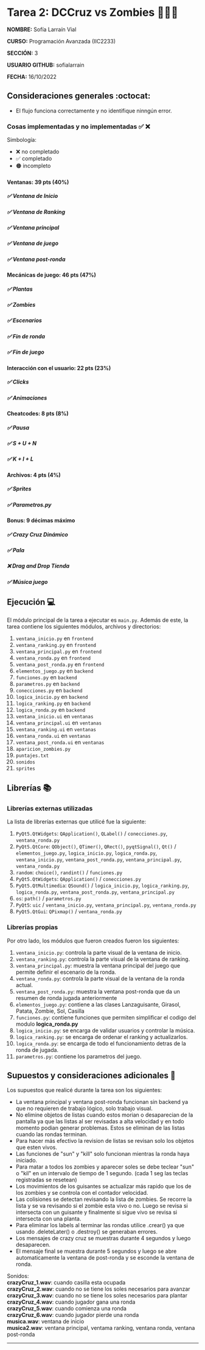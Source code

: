 # Tarea 2: DCCruz vs Zombies :zombie::seedling::sunflower:

**NOMBRE:** Sofía Larraín Vial

**CURSO:** Programación Avanzada (IIC2233)

**SECCIÓN:** 3

**USUARIO GITHUB:** sofialarrain

**FECHA:** 16/10/2022

## Consideraciones generales :octocat:

- El flujo funciona correctamente y no identifique ninngún error.

### Cosas implementadas y no implementadas :white_check_mark: :x:

Simbología:
- ❌ no completado
- ✅ completado
- 🟠 incompleto
#### Ventanas: 39 pts (40%)
##### ✅ Ventana de Inicio
##### ✅ Ventana de Ranking	
##### ✅ Ventana principal
##### ✅ Ventana de juego	
##### ✅ Ventana post-ronda
#### Mecánicas de juego: 46 pts (47%)			
##### ✅ Plantas
##### ✅ Zombies
##### ✅ Escenarios		
##### ✅ Fin de ronda	
##### ✅ Fin de juego	
#### Interacción con el usuario: 22 pts (23%)
##### ✅ Clicks	
##### ✅ Animaciones
#### Cheatcodes: 8 pts (8%)
##### ✅ Pausa
##### ✅ S + U + N
##### ✅ K + I + L
#### Archivos: 4 pts (4%)
##### ✅ Sprites
##### ✅ Parametros.py
#### Bonus: 9 décimas máximo
##### ✅ Crazy Cruz Dinámico
##### ✅ Pala
##### ❌ Drag and Drop Tienda
##### ✅ Música juego

## Ejecución :computer:
El módulo principal de la tarea a ejecutar es  ```main.py```. 
Además de este, la tarea contiene los siguientes módulos, archivos y directorios:
1. ```ventana_inicio.py``` en ```frontend``` 
2. ```ventana_ranking.py``` en ```frontend``` 
3. ```ventana_principal.py``` en ```frontend```  
4. ```ventana_ronda.py``` en ```frontend``` 
5. ```ventana_post_ronda.py``` en ```frontend``` 
6. ```elementos_juego.py``` en ```backend```
7. ```funciones.py``` en ```backend```
8. ```parametros.py``` en ```backend```
9. ```conecciones.py``` en ```backend```
10. ```logica_inicio.py``` en ```backend```
11. ```logica_ranking.py``` en ```backend```
12. ```logica_ronda.py``` en ```backend```
10. ```ventana_inicio.ui``` en ```ventanas```
11. ```ventana_principal.ui``` en ```ventanas```
12. ```ventana_ranking.ui``` en ```ventanas```
13. ```ventana_ronda.ui``` en ```ventanas```
14. ```ventana_post_ronda.ui``` en ```ventanas```
15. ```aparicion_zombies.py```
16. ```puntajes.txt```
17. ```sonidos```
18. ```sprites```


## Librerías :books:
### Librerías externas utilizadas
La lista de librerías externas que utilicé fue la siguiente:

1. ```PyQt5.QtWidgets```: ```QApplication()```, ```QLabel()``` / ```conecciones.py```, ```ventana_ronda.py```
2. ```PyQt5.QtCore```: ```QObject()```, ```QTimer()```, ```QRect()```, ```pyqtSignal()```, ```Qt()``` / ```elementos_juego.py```, ```logica_inicio.py```, ```logica_ronda.py```, ```ventana_inicio.py```, ```ventana_post_ronda.py```, ```ventana_principal.py```, ```ventana_ronda.py```
3. ```random```: ```choice()```, ```randint()``` / ```funciones.py```
4. ```PyQt5.QtWidgets```: ```QApplication()``` / ```conecciones.py```
5. ```PyQt5.QtMultimedia```: ```QSound()``` / ```logica_inicio.py```, ```logica_ranking.py```, ```logica_ronda.py```, ```ventana_post_ronda.py```, ```ventana_principal.py```
6. ```os```: ```path()``` / ```parametros.py```
7. ```PyQt5```: ```uic``` / ```ventana_inicio.py```, ```ventana_principal.py```, ```ventana_ronda.py```
8. ```PyQt5.QtGui```: ```QPixmap()``` / ```ventana_ronda.py```

### Librerías propias
Por otro lado, los módulos que fueron creados fueron los siguientes:

1. ```ventana_inicio.py```: controla la parte visual de la ventana de inicio.
2. ```ventana_ranking.py```: controla la parte visual de la ventana de ranking.
3. ```ventana_principal.py```: muestra la ventana principal del juego que permite definir el escenario de la ronda.
4. ```ventana_ronda.py```: controla la parte visual de la ventana de la ronda actual.
5. ```ventana_post_ronda.py```: muestra la ventana post-ronda que da un resumen de ronda jugada anteriormente
6. ```elementos_juego.py```: contiene a las clases Lanzaguisante, Girasol, Patata, Zombie, Sol, Casilla
7. ```funciones.py```: contiene funciones que permiten simplificar el codigo del modulo **logica_ronda.py**
8. ```logica_inicio.py```: se encarga de validar usuarios y controlar la música.
9. ```logica_ranking.py```: se encarga de ordenar el ranking y actualizarlos.
11. ```logica_ronda.py```: se encarga de todo el funcionamiento detras de la ronda de jugada.
10. ```parametros.py```: contiene los parametros del juego.

## Supuestos y consideraciones adicionales :thinking:
Los supuestos que realicé durante la tarea son los siguientes:

- La ventana principal y ventana post-ronda funcionan sin backend ya que no requieren de trabajo lógico, solo trabajo visual.
- No elimine objetos de listas cuando estos morian o desaparecian de la pantalla ya que las listas al ser revisadas a alta velocidad 
y en todo momento podian generar problemas. Estos se eliminan de las listas cuando las rondas terminan.
- Para hacer más efectivo la revision de listas se revisan solo los objetos que esten vivos.
- Las funciones de "sun" y "kill" solo funcionan mientras la ronda haya iniciado.
- Para matar a todos los zombies y aparecer soles se debe teclear "sun" o "kil" en un intervalo de tiempo de 1 segundo. (cada 1 seg las teclas registradas se resetean)
- Los movimientos de los guisantes se actualizar más rapido que los de los zombies y se controla con el contador velocidad.
- Las colisiones se detectan revisando la lista de zombies. Se recorre la lista y se va revisando si el zombie esta vivo o no. 
Luego se revisa si intersecta con un guisante y finalmente si sigue vivo se revisa si intersecta con una planta.
- Para eliminar los labels al terminar las rondas utilice .crear() ya que usando .deleteLater() o .destroy() se generaban errores.
- Los mensajes de crazy cruz se muestras durante 4 segundos y luego desaparecen.
- El mensaje final se muestra durante 5 segundos y luego se abre automaticamente la ventana de post-ronda y se esconde la ventana de ronda.

Sonidos:  
**crazyCruz_1.wav**: cuando casilla esta ocupada  
**crazyCruz_2.wav**: cuando no se tiene los soles necesarios para avanzar   
**crazyCruz_3.wav**: cuando no se tiene los soles necesarios para plantar  
**crazyCruz_4.wav**: cuando jugador gana una ronda   
**crazyCruz_5.wav**: cuando comienza una ronda  
**crazyCruz_6.wav**: cuando jugador pierde una ronda   
**musica.wav**: ventana de inicio   
**musica2.wav**: ventana principal, ventama ranking, ventana ronda, ventana post-ronda


-------

